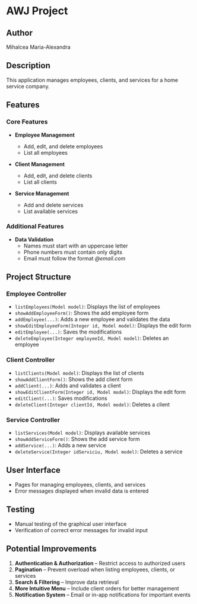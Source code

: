 # AWJ Project  

## Author  
Mihalcea Maria-Alexandra  

## Description  
This application manages employees, clients, and services for a home service company.  

## Features  

### Core Features  
- **Employee Management**  
  - Add, edit, and delete employees  
  - List all employees  

- **Client Management**  
  - Add, edit, and delete clients  
  - List all clients  

- **Service Management**  
  - Add and delete services  
  - List available services  

### Additional Features  
- **Data Validation**  
  - Names must start with an uppercase letter  
  - Phone numbers must contain only digits  
  - Email must follow the format *@email.com*  

## Project Structure  

### Employee Controller  
- `listEmployees(Model model)`: Displays the list of employees  
- `showAddEmployeeForm()`: Shows the add employee form  
- `addEmployee(...)`: Adds a new employee and validates the data  
- `showEditEmployeeForm(Integer id, Model model)`: Displays the edit form  
- `editEmployee(...)`: Saves the modifications  
- `deleteEmployee(Integer employeeId, Model model)`: Deletes an employee  

### Client Controller  
- `listClients(Model model)`: Displays the list of clients  
- `showAddClientForm()`: Shows the add client form  
- `addClient(...)`: Adds and validates a client  
- `showEditClientForm(Integer id, Model model)`: Displays the edit form  
- `editClient(...)`: Saves modifications  
- `deleteClient(Integer clientId, Model model)`: Deletes a client  

### Service Controller  
- `listServices(Model model)`: Displays available services  
- `showAddServiceForm()`: Shows the add service form  
- `addService(...)`: Adds a new service  
- `deleteService(Integer idServiciu, Model model)`: Deletes a service  

## User Interface  
- Pages for managing employees, clients, and services  
- Error messages displayed when invalid data is entered  

## Testing  
- Manual testing of the graphical user interface  
- Verification of correct error messages for invalid input  

## Potential Improvements  
1. **Authentication & Authorization** – Restrict access to authorized users  
2. **Pagination** – Prevent overload when listing employees, clients, or services  
3. **Search & Filtering** – Improve data retrieval  
4. **More Intuitive Menu** – Include client orders for better management  
5. **Notification System** – Email or in-app notifications for important events  


